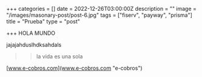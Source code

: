 +++
categories = []
date = 2022-12-26T03:00:00Z
description = ""
image = "/images/masonary-post/post-6.jpg"
tags = ["fiserv", "payway", "prisma"]
title = "Prueba"
type = "post"

+++
HOLA MUNDO

jajajahduslhdksahdals

> > la vida es una sola

[www.e-cobros.com](www.e-cobros.com "e-cobros")